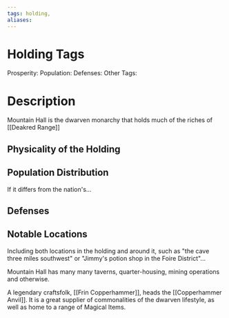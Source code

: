 ```yaml
---
tags: holding,
aliases:
---
```


# Holding Tags
Prosperity:
Population:
Defenses:
Other Tags:

# Description
Mountain Hall is the dwarven monarchy that holds much of the riches of [[Deakred Range]]
## Physicality of the Holding

## Population Distribution
If it differs from the nation's...

## Defenses

## Notable Locations
Including both locations in the holding and around it, such as "the cave three miles southwest" or "Jimmy's potion shop in the Foire District"...

Mountain Hall has many many taverns, quarter-housing, mining operations and otherwise. 

A legendary craftsfolk, [[Frin Copperhammer]], heads the [[Copperhammer Anvil]]. It is a great supplier of commonalities of the dwarven lifestyle, as well as home to a range of Magical Items.

